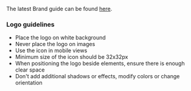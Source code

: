 The latest Brand guide can be found [here](https://#).

### Logo guidelines

- Place the logo on white background
- Never place the logo on images
- Use the icon in mobile views
- Minimum size of the icon should be 32x32px
- When positioning the logo beside elements, ensure there is enough clear space
- Don't add additional shadows or effects, modify colors or change orientation
